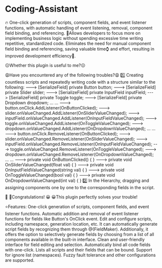 # Coding-Assistant
🔥 One-click generation of scripts, component fields, and event listener functions, with automatic handling of event listening, removal, component field binding, and referencing.
🤞Allows developers to focus more on implementing business logic without spending excessive time writing repetitive, standardized code. Eliminates the need for manual component field binding and referencing, saving valuable time⌚ and effort, resulting in improved development efficiency💨.

😖Whether this plugin is useful to me?😖

😩Have you encountered any of the following troubles?😩
1️⃣ Creating countless scripts and repeatedly writing code with a structure similar to the following:
---> [SerializeField] private Button button;
---> [SerializeField] private Slider slider;
---> [SerializeField] private InputField inputField;
---> [SerializeField] private Toggle toggle;
---> [SerializeField] private Dropdown dropdown;
... ...
---> button.onClick.AddListener(OnButtonClicked);
---> slider.onValueChanged.AddListener(OnSliderValueChanged);
---> inputField.onValueChanged.AddListener(OnInputFieldValueChanged);
---> toggle.onValueChanged.AddListener(OnToggleValueChanged);
---> dropdown.onValueChanged.AddListener(OnDropdownValueChanged);
... ...
---> button.onClick.RemoveListener(OnButtonClicked);
---> slider.onValueChanged.RemoveListener(OnSliderValueChanged);
---> inputField.onValueChanged.RemoveListener(OnInputFieldValueChanged);
---> toggle.onValueChanged.RemoveListener(OnToggleValueChanged);
---> dropdown.onValueChanged.RemoveListener(OnDropdownValueChanged);
... ...
---> private void OnButtonClicked() { }
---> private void OnSliderValueChanged(float val) { }
---> private void OnInputFieldValueChanged(string val) { }
---> private void OnToggleValueChanged(bool val) { }
---> private void OnDropdownValueChanged(int val) { }
2️⃣ In the Hierarchy, dragging and assigning components one by one to the corresponding fields in the script.

🎉 🎉Congratulations!
😀 😀This plugin perfectly solves your trouble!

⭐Features:
One-click generation of scripts, component fields, and event listener functions.
Automatic addition and removal of event listener functions for fields like Button's OnClick event.
Edit and configure scripts, including namespace, generation location, etc.
It can automatically generate script fields by recognizing them through @(FieldMaker). Additionally, it offers the option to selectively generate fields by choosing from a list of all components available in the built-in interface.
Clean and user-friendly interface for field editing and selection.
Automatically bind all code fields with one-click.
Lists all scripts and their fields that can be bound.
Support for ignore list (namespaces).
Fuzzy fault tolerance and other configurations are supported.
